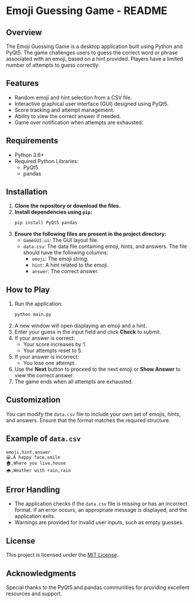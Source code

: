 # Emoji Guessing Game - README

## Overview
The Emoji Guessing Game is a desktop application built using Python and PyQt5. The game challenges users to guess the correct word or phrase associated with an emoji, based on a hint provided. Players have a limited number of attempts to guess correctly.

## Features
- Random emoji and hint selection from a CSV file.
- Interactive graphical user interface (GUI) designed using PyQt5.
- Score tracking and attempt management.
- Ability to view the correct answer if needed.
- Game over notification when attempts are exhausted.

## Requirements
- Python 3.6+
- Required Python Libraries:
  - PyQt5
  - pandas

## Installation
1. **Clone the repository or download the files.**
2. **Install dependencies using `pip`:**
   ```bash
   pip install PyQt5 pandas
   ```
3. **Ensure the following files are present in the project directory:**
   - `GameGUI.ui`: The GUI layout file.
   - `data.csv`: The data file containing emoji, hints, and answers. The file should have the following columns:
     - `emoji`: The emoji string.
     - `hint`: A hint related to the emoji.
     - `answer`: The correct answer.

## How to Play
1. Run the application:
   ```bash
   python main.py
   ```
2. A new window will open displaying an emoji and a hint.
3. Enter your guess in the input field and click **Check** to submit.
4. If your answer is correct:
   - Your score increases by 1.
   - Your attempts reset to 5.
5. If your answer is incorrect:
   - You lose one attempt.
6. Use the **Next** button to proceed to the next emoji or **Show Answer** to view the correct answer.
7. The game ends when all attempts are exhausted.

## Customization
You can modify the `data.csv` file to include your own set of emojis, hints, and answers. Ensure that the format matches the required structure.

## Example of `data.csv`
```csv
emoji,hint,answer
😀,A happy face,smile
🏠,Where you live,house
🌧️,Weather with rain,rain
```

## Error Handling
- The application checks if the `data.csv` file is missing or has an incorrect format. If an error occurs, an appropriate message is displayed, and the application exits.
- Warnings are provided for invalid user inputs, such as empty guesses.

## License
This project is licensed under the [MIT License](LICENSE).

## Acknowledgments
Special thanks to the PyQt5 and pandas communities for providing excellent resources and support.
